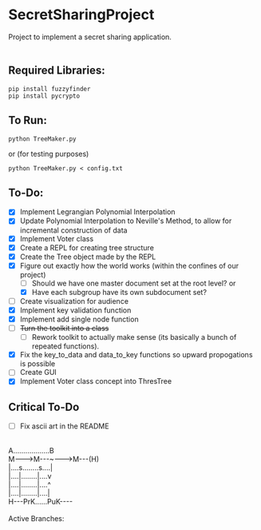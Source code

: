 # SecretSharingProject
Project to implement a secret sharing application.<br/>
<br/>

## Required Libraries:
```
pip install fuzzyfinder
pip install pycrypto
```

## To Run:
```
python TreeMaker.py
```
or (for testing purposes)
```
python TreeMaker.py < config.txt
```

## To-Do:
- [X] Implement Legrangian Polynomial Interpolation
- [X] Update Polynomial Interpolation to Neville's Method, to allow for incremental construction of data
- [X] Implement Voter class
- [X] Create a REPL for creating tree structure<br/>
- [X] Create the Tree object made by the REPL<br/>
- [X] Figure out exactly how the world works (within the confines of our project)<br/>
  - [ ] Should we have one master document set at the root level? or<br/>
  - [X] Have each subgroup have its own subdocument set?<br/>
- [ ] Create visualization for audience
- [X] Implement key validation function
- [X] Implement add single node function
- [ ] ~~Turn the toolkit into a class~~
  - [ ] Rework toolkit to actually make sense (its basically a bunch of repeated functions).
- [X] Fix the key_to_data and data_to_key functions so upward propogations is possible
- [ ] Create GUI
- [X] Implement Voter class concept into ThresTree

## Critical To-Do
- [ ] Fix ascii art in the README
<br/>
A..................B<br/>
M--->M---~--->M---(H)<br/>
|....s........s....|<br/>
|....|........|....v<br/>
|....|........|....^<br/>
|....|........|....|<br/>
H---PrK......PuK----<br/>
<br/>
Active Branches:<br/>
<br/>
